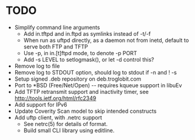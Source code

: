 TODO
====

* Simplify command line arguments
  - Add in.tftpd and in.ftpd as symlinks instead of -t/-f
  - When run as uftpd directly, as a daemon not from inetd, default
    to serve both FTP and TFTP
  - Use -p, in in.[t]ftpd mode, to denote -p PORT
  - Add -s LEVEL to setlogmask(), or let -d control this?
* Remove log to file
* Remove log to STDOUT option, should log to stdout if -n and ! -s
* Setup signed .deb repository on deb.troglobit.com
* Port to *BSD (Free/Net/Open) -- requires kqueue support in libuEv
* Add TFTP retransmit support and inactivity timer, see
  http://tools.ietf.org/html/rfc2349
* Add support for IPv6
* Update Coverity Scan model to skip intended constructs
* Add uftp client, with .netrc support
  - See netrc(5) for details of format.
  - Build small CLI library using editline.

